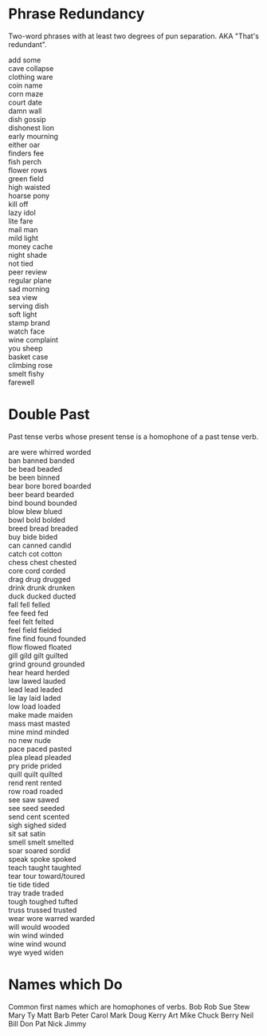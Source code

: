 # Phrase Redundancy
Two-word phrases with at least two degrees of pun separation. AKA "That's redundant".

add some  
cave collapse  
clothing ware  
coin name  
corn maze  
court date  
damn wall  
dish gossip  
dishonest lion  
early mourning  
either oar  
finders fee  
fish perch  
flower rows  
green field  
high waisted  
hoarse pony  
kill off  
lazy idol  
lite fare  
mail man  
mild light  
money cache  
night shade  
not tied  
peer review  
regular plane  
sad morning  
sea view  
serving dish  
soft light  
stamp brand  
watch face  
wine complaint  
you sheep  
basket case  
climbing rose  
smelt fishy  
farewell  

# Double Past
Past tense verbs whose present tense is a homophone of a past tense verb.

are were whirred worded  
ban banned banded  
be bead beaded  
be been binned  
bear bore bored boarded  
beer beard bearded  
bind bound bounded  
blow blew blued  
bowl bold bolded  
breed bread breaded  
buy bide bided  
can canned candid  
catch cot cotton  
chess chest chested  
core cord corded  
drag drug drugged  
drink drunk drunken  
duck ducked ducted  
fall fell felled  
fee feed fed  
feel felt felted  
feel field fielded  
fine find found founded  
flow flowed floated  
gill gild gilt guilted  
grind ground grounded  
hear heard herded  
law lawed lauded  
lead lead leaded  
lie lay laid laded  
low load loaded  
make made maiden  
mass mast masted  
mine mind minded  
no new nude  
pace paced pasted  
plea plead pleaded  
pry pride prided  
quill quilt quilted  
rend rent rented  
row road roaded  
see saw sawed  
see seed seeded  
send cent scented  
sigh sighed sided  
sit sat satin  
smell smelt smelted  
soar soared sordid  
speak spoke spoked  
teach taught taughted  
tear tour toward/toured  
tie tide tided  
tray trade traded  
tough toughed tufted  
truss trussed trusted  
wear wore warred warded  
will would wooded  
win wind winded  
wine wind wound  
wye wyed widen  

# Names which Do
Common first names which are homophones of verbs.
Bob
Rob
Sue
Stew
Mary
Ty
Matt
Barb
Peter
Carol
Mark
Doug
Kerry
Art
Mike
Chuck
Berry
Neil
Bill
Don
Pat
Nick
Jimmy
